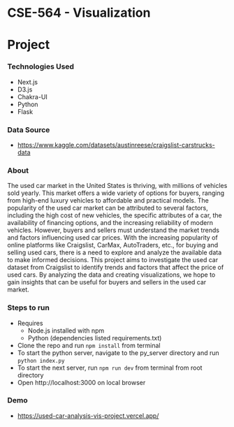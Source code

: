 # CSE-564 - Visualization

# Project

### Technologies Used

-   Next.js
-   D3.js
-   Chakra-UI
-   Python
-   Flask

### Data Source

-   https://www.kaggle.com/datasets/austinreese/craigslist-carstrucks-data

### About

The used car market in the United States is thriving, with millions of vehicles sold yearly. This market offers a wide variety of options for buyers, ranging from high-end luxury vehicles to affordable and practical models. The popularity of the used car market can be attributed to several factors, including the high cost of new vehicles, the specific attributes of a car, the availability of financing options, and the increasing reliability of modern vehicles.
However, buyers and sellers must understand the market trends and factors influencing used car prices. With the increasing popularity of online platforms like Craigslist, CarMax, AutoTraders, etc., for buying and selling used cars, there is a need to explore and analyze the available data to make informed decisions. This project aims to investigate the used car dataset from Craigslist to identify trends and factors that affect the price of used cars. By analyzing the data and creating visualizations, we hope to gain insights that can be useful for buyers and sellers in the used car market.

### Steps to run

-   Requires
    -   Node.js installed with npm
    -   Python (dependencies listed requirements.txt)
-   Clone the repo and run `npm install` from terminal
-   To start the python server, navigate to the py_server directory and run `python index.py`
-   To start the next server, run `npm run dev` from terminal from root directory
-   Open http://localhost:3000 on local browser

### Demo

-   https://used-car-analysis-vis-project.vercel.app/
